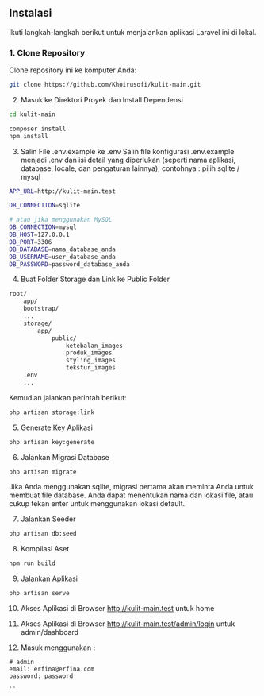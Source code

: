 ## Instalasi

Ikuti langkah-langkah berikut untuk menjalankan aplikasi Laravel ini di lokal.

### 1. Clone Repository

Clone repository ini ke komputer Anda:

```bash
git clone https://github.com/Khoirusofi/kulit-main.git
```
2. Masuk ke Direktori Proyek dan Install Dependensi

```bash
cd kulit-main

composer install
npm install
```

3. Salin File .env.example ke .env
Salin file konfigurasi .env.example menjadi .env dan isi detail yang diperlukan (seperti nama aplikasi, database, locale, dan pengaturan lainnya), contohnya : pilih sqlite / mysql

```bash
APP_URL=http://kulit-main.test

DB_CONNECTION=sqlite

# atau jika menggunakan MySQL
DB_CONNECTION=mysql
DB_HOST=127.0.0.1
DB_PORT=3306
DB_DATABASE=nama_database_anda
DB_USERNAME=user_database_anda
DB_PASSWORD=password_database_anda
```

4. Buat Folder Storage dan Link ke Public Folder

```bash
root/
    app/
    bootstrap/
    ...
    storage/
        app/
            public/
                ketebalan_images
                produk_images
                styling_images
                tekstur_images
    .env
    ...

```

Kemudian jalankan perintah berikut:

```bash
php artisan storage:link
```

5. Generate Key Aplikasi

```bash
php artisan key:generate
```

6. Jalankan Migrasi Database

```bash
php artisan migrate
```

Jika Anda menggunakan sqlite, migrasi pertama akan meminta Anda untuk membuat file database. Anda dapat menentukan nama dan lokasi file, atau cukup tekan enter untuk menggunakan lokasi default.

7. Jalankan Seeder

```bash
php artisan db:seed
```

8. Kompilasi Aset

```bash
npm run build
```

9. Jalankan Aplikasi

```bash
php artisan serve
```
10. Akses Aplikasi di Browser http://kulit-main.test untuk home
10. Akses Aplikasi di Browser http://kulit-main.test/admin/login untuk admin/dashboard

11. Masuk menggunakan :
```
# admin
email: erfina@erfina.com
password: password

``
